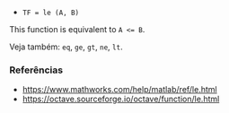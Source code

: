 * `TF = le (A, B)`

This function is equivalent to `A <= B`.

Veja também: `eq`, `ge`, `gt`, `ne`, `lt`.

### Referências

* https://www.mathworks.com/help/matlab/ref/le.html
* https://octave.sourceforge.io/octave/function/le.html

